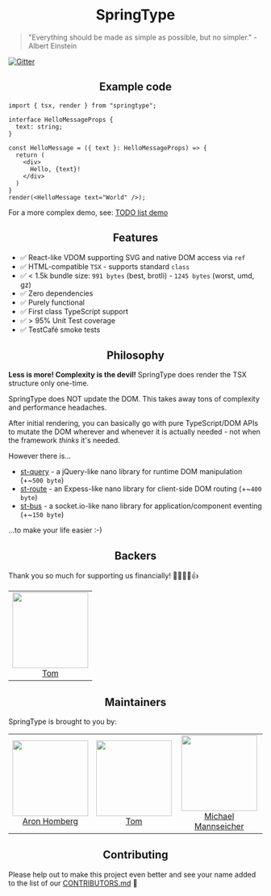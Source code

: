 <h1 align="center">SpringType</h1>

> "Everything should be made as simple as possible, but no simpler." - Albert Einstein

[![Gitter](https://badges.gitter.im/springtype-official/springtype.svg)](https://gitter.im/springtype-official/springtype?utm_source=badge&utm_medium=badge&utm_campaign=pr-badge)

<h2 align="center">Example code</h2>

```tsx
import { tsx, render } from "springtype";

interface HelloMessageProps {
  text: string;
}

const HelloMessage = ({ text }: HelloMessageProps) => {
  return (
    <div>
      Hello, {text}!
    </div>
  )
}
render(<HelloMessage text="World" />);
```

For a more complex demo, see: 
<a href="https://github.com/springtype-org/springtype/tree/main/e2e/todo-list/src/component/TodoList.tsx">TODO list demo</a>

<h2 align="center">Features</h2>

- ✅ React-like VDOM supporting SVG and native DOM access via `ref`
- ✅ HTML-compatible `TSX` - supports standard `class`
- ✅ < 1.5k bundle size: `991 bytes` (best, brotli) - `1245 bytes` (worst, umd, gz)
- ✅ Zero dependencies
- ✅ Purely functional
- ✅ First class TypeScript support
- ✅ > 95% Unit Test coverage
- ✅ TestCafé smoke tests

<h2 align="center">Philosophy</h2>

<b>Less is more! Complexity is the devil!</b>  SpringType does render the TSX structure only one-time.

SpringType does NOT update the DOM. This takes away tons of complexity and performance headaches.

After initial rendering, you can basically go with pure TypeScript/DOM APIs to mutate the DOM wherever and whenever it is actually needed - not when the framework *thinks* it's needed. 

However there is...

- <a href="https://github.com/springtype-org/st-query">st-query</a> - a jQuery-like nano library for runtime DOM manipulation (+~`500 byte`)
- <a href="https://github.com/springtype-org/st-route">st-route</a> - an Expess-like nano library for client-side DOM routing (+~`400 byte`)
- <a href="https://github.com/springtype-org/st-bus">st-bus</a> - a socket.io-like nano library for application/component eventing (+~`150 byte`)

...to make your life easier :-)

<h2 align="center">Backers</h2>

Thank you so much for supporting us financially! 🙏🏻😎🥳👍

<table>
  <tbody>
    <tr>
      <td align="center">
        <img width="150" height="150"
        src="https://avatars2.githubusercontent.com/u/17221813?v=4&s=150">
        </br>
        <a href="https://github.com/jsdevtom">Tom</a>
      </td>
    </tr>
  <tbody>
</table>

<h2 align="center">Maintainers</h2>

SpringType is brought to you by:

<table>
  <tbody>
    <tr>
      <td align="center">
        <img width="150" height="150"
        src="https://avatars3.githubusercontent.com/u/454817?v=4&s=150">
        </br>
        <a href="https://github.com/kyr0">Aron Homberg</a>
      </td>
      <td align="center">
        <img width="150" height="150"
        src="https://avatars2.githubusercontent.com/u/17221813?s=150&v=4">
        </br>
        <a href="https://github.com/jsdevtom">Tom</a>
      </td>
      <td align="center">
        <img width="150" height="150"
        src="https://avatars2.githubusercontent.com/u/12079044?s=150&v=4">
        </br>
        <a href="https://github.com/mansi1">Michael Mannseicher</a>
      </td>
    </tr>
  <tbody>
</table>

<h2 align="center">Contributing</h2>

Please help out to make this project even better and see your name added to the list of our
[CONTRIBUTORS.md](./CONTRIBUTORS.md) :tada:
